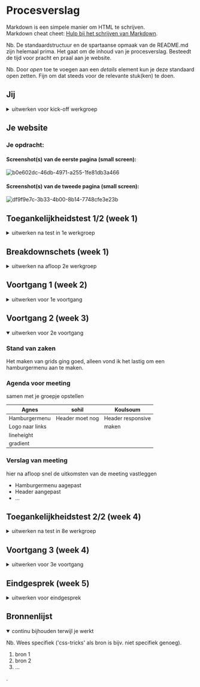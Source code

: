 # Procesverslag

Markdown is een simpele manier om HTML te schrijven.  
Markdown cheat cheet: [Hulp bij het schrijven van Markdown](https://github.com/adam-p/markdown-here/wiki/Markdown-Cheatsheet).

Nb. De standaardstructuur en de spartaanse opmaak van de README.md zijn helemaal prima. Het gaat om de inhoud van je procesverslag. Besteedt de tijd voor pracht en praal aan je website.

Nb. Door _open_ toe te voegen aan een _details_ element kun je deze standaard open zetten. Fijn om dat steeds voor de relevante stuk(ken) te doen.

## Jij

<details>
  <summary>uitwerken voor kick-off werkgroep</summary>

### Auteur:

Abderahman Benrhziyel

#### Je startniveau:

Blauw

#### Je focus:

responsive

</details>

## Je website

### Je opdracht:

#### Screenshot(s) van de eerste pagina (small screen):

![b0e602dc-46db-4971-a255-1fe81db3a466](https://user-images.githubusercontent.com/118175398/203652816-cced86ac-507d-40bc-9423-d3fc9734fe00.png)

#### Screenshot(s) van de tweede pagina (small screen):

![df9f9e7c-3b33-4b00-8b14-7748cfe3e23b](https://user-images.githubusercontent.com/118175398/203652838-b579a760-3f4c-4494-9b1c-ba459e734b10.png)

</details>

## Toegankelijkheidstest 1/2 (week 1)

<details>
  <summary>uitwerken na test in 1e werkgroep</summary>

### Bevindingen

Lijst met je bevindingen die in de test naar voren kwamen:

#### Screenreader

- De screenreader was het een leuke programma om te gebruiken. Je krijgt te horen wat op het scherm staat zonder dat je het hoeft te lezen.

Hier een omschrijving van hoe het opgelost kan worden (met indien nodig afbeeldingen)

- Je kunt de instellingen van de screenreader aanpassen waardoor je sneller kan op de websites kan browsen. Tevens kun je de shortcuts gebruiken om sneller door de websites te navigeren.

#### Muis en Toetsenbord

- Dit was voor mij de makkelijkste manier om door de websites te browsen.

Hier een omschrijving van hoe het opgelost kan worden (met indien nodig afbeeldingen)

- Als je geen toetsenbord wilt/kunt gebruiken dan kun je altijd gebruikmaken van een screenreader maar zonder muis en toetsenbord wordt het lastig om een computer te bedienen.

#### Motoriek (shocks, elastiekjes)

- Met een motorische beperking kon ik amper door de website navigeren, het was moeilijk om op de buttons te klikken en op één plek te blijven.

Hier een omschrijving van hoe het opgelost kan worden (met indien nodig afbeeldingen)

- Met een motorische beperking kun je het beste gebruik maken van het toetsenbord. Door de instellingen was je toetsenboard te veranderen kun je deze makkelijker bedienen.

#### Visueel (brillen, contrast, kleurenblind, dark/light).

- Met de kleurenblind bril kon ik makkelijk door de website navigeren. Het was mogelijk om de tekst en kleuren te zien op de websites

Hier een omschrijving van hoe het opgelost kan worden (met indien nodig afbeeldingen)

- Een screenreader is een goede oplossing voor dit probleem.

</details>

## Breakdownschets (week 1)

<details>
  <summary>uitwerken na afloop 2e werkgroep</summary>

### de hele pagina:

  <img src="readme-images/dummy-plaatje.jpg" width="375px" alt="breakdown van de hele pagina">

### dynamisch deel (bijv menu):

  <img src="readme-images/dummy-plaatje.jpg" width="375px" alt="breakdown van een dynamisch deel">

### wellicht nog een dynamisch deel (bijv filter):

  <img src="readme-images/dummy-plaatje.jpg" width="375px" alt="breakdown van nog een dynamisch deel">

</details>

## Voortgang 1 (week 2)

<details>
  <summary>uitwerken voor 1e voortgang</summary>

### Stand van zaken

In het begin heb ik voor een website gekozen die te moeilijk was om te coderen waardoor ik het gevoel heb dat ik achterloop. Op de vorige website werd er gebruik gemaakt van animaties en in de code zaten er te veel DIVs. Op maandag 21 November ben ik begonnen met het coderen van de website (CocaCola).

### Agenda voor meeting

samen met je groepje opstellen

| Agnes          | student 2          | student 3    | student 4        |
| -------------- | ------------------ | ------------ | ---------------- |
| html en css    | en dit             | en ik dit    | en dan ik dat    |
| Responsiveness | dit als er tijd is | nog een punt | dit wil ik zeker |
| ...            | ...                | ...          | ...              |

### Verslag van meeting met Agnes.

Agnes heeft één pagina(moviepas) helemaal af. De html en css van de deze pagina is compleet.

To do's:

- De typografie stijlen.
- De html meer semantisch maken.
- De tweede pagina.

hier na afloop snel de uitkomsten van de meeting vastleggen

- Responsiveness van de website
- grid besproken
- Footer besproken


</details>

## Voortgang 2 (week 3)

<details open>
  <summary>uitwerken voor 2e voortgang</summary>

### Stand van zaken

Het maken van grids ging goed, alleen vond ik het lastig om een hamburgermenu aan te maken.

### Agenda voor meeting

samen met je groepje opstellen

| Agnes          | sohil              | Koulsoum         | 
| -------------- | ------------------ | ------------     | 
| Hamburgermenu  |  Header moet nog   | Header responsive| 
| Logo naar links|                    | maken            |
| lineheight   
| gradient       |                    |                  |
 
### Verslag van meeting

hier na afloop snel de uitkomsten van de meeting vastleggen

- Hamburgermenu aagepast
- Header aangepast
- ...

</details>

## Toegankelijkheidstest 2/2 (week 4)

<details>
  <summary>uitwerken na test in 8e werkgroep</summary>

### Bevindingen

Lijst met je bevindingen die in de test naar voren kwamen (geef ook aan wat er verbeterd is):

#### Screenreader

Hier korte omschrijving (met indien nodig afbeeldingen)

Hier een omschrijving van hoe het opgelost kan worden (met indien nodig afbeeldingen)

#### Muis en Toetsenbord

Hier korte omschrijving (met indien nodig afbeeldingen)

Hier een omschrijving van hoe het opgelost kan worden (met indien nodig afbeeldingen)

#### Motoriek (shocks, elastiekjes)

Hier korte omschrijving (met indien nodig afbeeldingen)

Hier een omschrijving van hoe het opgelost kan worden (met indien nodig afbeeldingen)

#### Visueel (brillen, contrast, kleurenblind, dark/light).

Hier korte omschrijving (met indien nodig afbeeldingen)

Hier een omschrijving van hoe het opgelost kan worden (met indien nodig afbeeldingen)

</details>

## Voortgang 3 (week 4)

<details>
  <summary>uitwerken voor 3e voortgang</summary>

### Stand van zaken

De website is bijna af alleen heb ik moeite met het coderen van mijn hamburger menu 

### Agenda voor meeting

samen met je groepje opstellen

| Ab                | 
| --------------    | 
| Hamburger menu    | 
| grid layout (web) |
|                   |

### Verslag van meeting

hier na afloop snel de uitkomsten van de meeting vastleggen

- Grid uitgewerkt 
- Favicon toegevoegd
- 

</details>

## Eindgesprek (week 5)

<details>
  <summary>uitwerken voor eindgesprek</summary>

### Je uitkomst - karakteristiek screenshots:

  <img src="readme-images/dummy-plaatje.jpg" width="375px" alt="uitomst opdracht 1">

### Dit ging goed/Heb ik geleerd:

Korte omschrijving met plaatjes

  <img src="readme-images/dummy-plaatje.jpg" width="375px" alt="top">

### Dit was lastig/Is niet gelukt:

Korte omschrijving met plaatjes

  <img src="readme-images/dummy-plaatje.jpg" width="375px" alt="bummer">
</details>

## Bronnenlijst

<details open>
  <summary>continu bijhouden terwijl je werkt</summary>

Nb. Wees specifiek ('css-tricks' als bron is bijv. niet specifiek genoeg).

1. bron 1
2. bron 2
3. ...

</details>.

